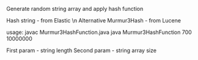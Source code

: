 Generate random string array and apply hash function

Hash string - from Elastic \n
Alternative Murmur3Hash - from Lucene

usage:
javac Murmur3HashFunction.java
java Murmur3HashFunction 700 10000000

First param - string length 
Second param - string array size 
